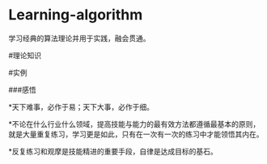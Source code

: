 # Learning-algorithm

学习经典的算法理论并用于实践，融会贯通。 

#理论知识

#实例





###感悟

*天下难事，必作于易；天下大事，必作于细。

*不论在什么行业什么领域，提高技能与能力的最有效方法都遵循最基本的原则，就是大量重复练习，学习更是如此，只有在一次有一次的练习中才能领悟其内在。

*反复练习和观摩是技能精进的重要手段，自律是达成目标的基石。

